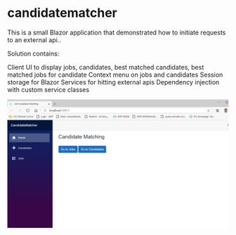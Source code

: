 # candidatematcher
This is a small Blazor application that demonstrated how to initiate requests to an external api..

Solution contains:

Client UI to display jobs, candidates, best matched candidates, best matched jobs for candidate
Context menu on jobs and candidates
Session storage for Blazor
Services for hitting external apis
Dependency injection with custom service classes


![Alt text](https://github.com/hph138/candidatematcher/blob/main/screenshots/home.PNG "Home")
